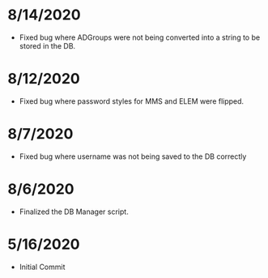 # 8/14/2020
* Fixed bug where ADGroups were not being converted into a string to be stored in the DB. 

# 8/12/2020
* Fixed bug where password styles for MMS and ELEM were flipped. 

# 8/7/2020
* Fixed bug where username was not being saved to the DB correctly

# 8/6/2020
* Finalized the DB Manager script.

# 5/16/2020
* Initial Commit